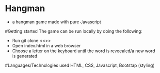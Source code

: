 # Hangman
- a hangman game made with pure Javascript 

#Getting started 
The game can be run locally by doing the following: 
- Run git clone <<<repo url>>>
- Open index.html in a web browser
- Choose a letter on the keyboard until the word is reveealed/a new word is generated


#Languages/Technologies used 
HTML,
CSS,
Javascript,
Bootstap (styling)


